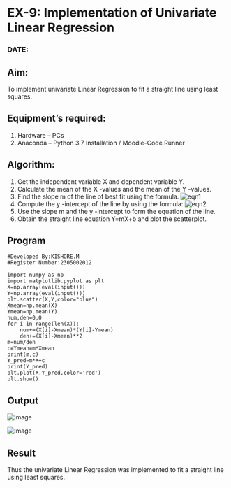 # EX-9: Implementation of Univariate Linear Regression
### DATE:

## Aim:
To implement univariate Linear Regression to fit a straight line using least squares.
## Equipment’s required:
1.	Hardware – PCs
2.	Anaconda – Python 3.7 Installation / Moodle-Code Runner
## Algorithm:
1.	Get the independent variable X and dependent variable Y.
2.	Calculate the mean of the X -values and the mean of the Y -values.
3.	Find the slope m of the line of best fit using the formula.
 ![eqn1](./eq1.jpg)
4.	Compute the y -intercept of the line by using the formula:
![eqn2](./eq2.jpg)  
5.	Use the slope m and the y -intercept to form the equation of the line.
6.	Obtain the straight line equation Y=mX+b and plot the scatterplot.
## Program
```
#Developed By:KISHORE.M
#Register Number:2305002012

import numpy as np
import matplotlib.pyplot as plt
X=np.array(eval(input()))
Y=np.array(eval(input()))
plt.scatter(X,Y,color="blue")
Xmean=np.mean(X)
Ymean=np.mean(Y)
num,den=0,0
for i in range(len(X)):
    num+=(X[i]-Xmean)*(Y[i]-Ymean)
    den+=(X[i]-Xmean)**2
m=num/den
c=Ymean=m*Xmean
print(m,c)
Y_pred=m*X+c
print(Y_pred)
plt.plot(X,Y_pred,color='red')
plt.show()
```
## Output
![image](https://github.com/RahulM2005R/Univariate-Linear-Regression/assets/166299886/08534f28-d05c-4fbb-b39a-d2d8814a721e)

![image](https://github.com/RahulM2005R/Univariate-Linear-Regression/assets/166299886/7e997f55-24b0-410f-8a8d-751ff3720146)


## Result
Thus the univariate Linear Regression was implemented to fit a straight line using least squares.
